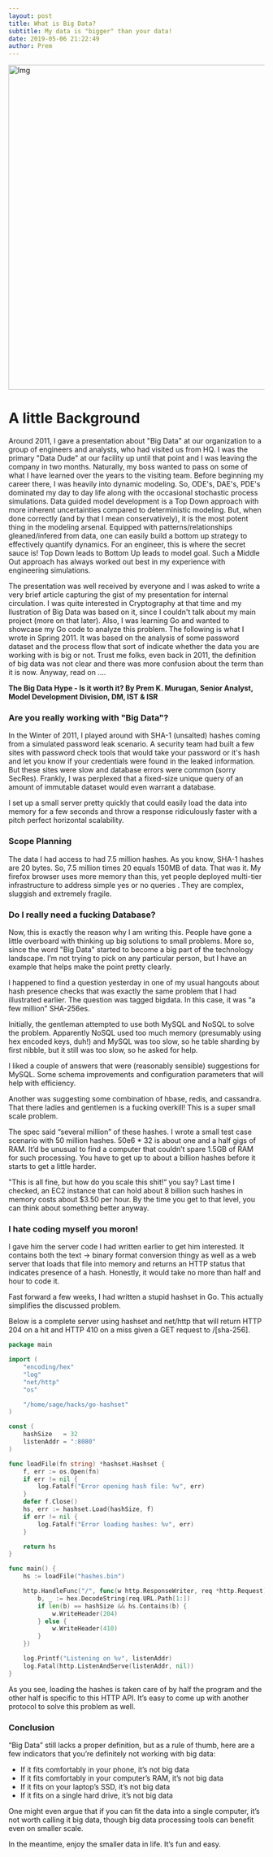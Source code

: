 ```yaml
---
layout: post
title: What is Big Data?
subtitle: My data is "bigger" than your data!
date: 2019-05-06 21:22:49
author: Prem
---
```


<div class="block">
          <left><img src="{{ site.baseurl }}/img/bd2.png" alt="Img" style="width:640px;"/></left>
          </div>
          
# A little Background

Around 2011, I gave a presentation about "Big Data" at our organization to a group of engineers and analysts, who had visited us from HQ. I was the primary "Data Dude" at our facility up until that point and I was leaving the company in two months. Naturally, my boss wanted to pass on some of what I have learned over the years to the visiting team. Before beginning my career there, I was heavily into dynamic modeling. So, ODE's, DAE's, PDE's dominated my day to day life along with the occasional stochastic process simulations. Data guided model development is a Top Down approach with more inherent uncertainties compared to deterministic modeling. But, when done correctly (and by that I mean conservatively), it is the most potent thing in the modeling arsenal. Equipped with patterns/relationships gleaned/infered from data, one can easily build a bottom up strategy to effectively quantify dynamics. For an engineer, this is where the secret sauce is! Top Down leads to Bottom Up leads to model goal. Such a Middle Out approach has always worked out best in my experience with engineering simulations. 

The presentation was well received by everyone and I was asked to write a very brief article capturing the gist of my presentation for internal circulation. I was quite interested in Cryptography at that time and my llustration of Big Data was based on it, since I couldn't talk about my main project (more on that later). Also, I was learning Go and wanted to showcase my Go code to analyze this problem. The following is what I wrote in Spring 2011. It was based on the analysis of some password dataset and the process flow that sort of indicate whether the data you are working with is big or not. Trust me folks, even back in 2011, the definition of big data was not clear and there was more confusion about the term than it is now. Anyway, read on ....

**The Big Data Hype - Is it worth it? By Prem K. Murugan, Senior Analyst, Model Development Division, DM, IST & ISR**

### Are you really working with "Big Data"?

In the Winter of 2011, I played around with SHA-1 (unsalted) hashes coming from a simulated password leak scenario. A security team had built a few sites with password check tools that would take your password or it's hash and let you know if your credentials were found in the leaked information. But these sites were slow and database errors were common (sorry SecRes). Frankly, I was perplexed that a fixed-size unique query of an amount of immutable dataset would even warrant a database.

I set up a small server pretty quickly that could easily load the data into memory for a few seconds and throw a response ridiculously faster with a pitch perfect horizontal scalability.

### Scope Planning

The data I had access to had 7.5 million hashes. As you know, SHA-1 hashes are 20 bytes. So, 7.5 million times 20 equals 150MB of data. That was it. My firefox browser uses more memory than this, yet people deployed multi-tier infrastructure to address simple yes or no queries . They are complex, sluggish and extremely fragile.

### Do I really need a fucking Database?

Now, this is exactly the reason why I am writing this. People have gone a little overboard with thinking up big solutions to small problems. More so, since the word "Big Data" started to become a big part of the technology landscape. I’m not trying to pick on any particular person, but I have an example that helps make the point pretty clearly.

I happened to find a question yesterday in one of my usual hangouts about hash presence checks that was exactly the same problem that I had illustrated earlier. The question was tagged bigdata. In this case, it was “a few million” SHA-256es.

Initially, the gentleman attempted to use both MySQL and NoSQL to solve the problem. Apparently NoSQL used too much memory (presumably using hex encoded keys, duh!) and MySQL was too slow, so he table sharding by first nibble, but it still was too slow, so he asked for help.

I liked a couple of answers that were (reasonably sensible) suggestions for MySQL. Some schema improvements and configuration parameters that will help with efficiency.

Another was suggesting some combination of hbase, redis, and cassandra. That there ladies and gentlemen is a fucking overkill! This is a super small scale problem.

The spec said “several million” of these hashes. I wrote a small test case scenario with 50 million hashes. 50e6 * 32 is about one and a half gigs of RAM. It’d be unusual to find a computer that couldn’t spare 1.5GB of RAM for such processing. You have to get up to about a billion hashes before it starts to get a little harder.

"This is all fine, but how do you scale this shit!“ you say? Last time I checked, an EC2 instance that can hold about 8 billion such hashes in memory costs about $3.50 per hour. By the time you get to that level, you can think about something better anyway.

### I hate coding myself you moron!

I gave him the server code I had written earlier to get him interested. It contains both the text -> binary format conversion thingy as well as a web server that loads that file into memory and returns an HTTP status that indicates presence of a hash. Honestly, it would take no more than half and hour to code it.

Fast forward a few weeks, I had written a stupid hashset in Go. This actually simplifies the discussed problem.

Below is a complete server using hashset and net/http that will return HTTP 204 on a hit and HTTP 410 on a miss given a GET request to /[sha-256].

```go
package main

import (
	"encoding/hex"
	"log"
	"net/http"
	"os"

	"/home/sage/hacks/go-hashset"
)

const (
	hashSize   = 32
	listenAddr = ":8080"
)

func loadFile(fn string) *hashset.Hashset {
	f, err := os.Open(fn)
	if err != nil {
		log.Fatalf("Error opening hash file: %v", err)
	}
	defer f.Close()
	hs, err := hashset.Load(hashSize, f)
	if err != nil {
		log.Fatalf("Error loading hashes: %v", err)
	}

	return hs
}

func main() {
	hs := loadFile("hashes.bin")

	http.HandleFunc("/", func(w http.ResponseWriter, req *http.Request) {
		b, _ := hex.DecodeString(req.URL.Path[1:])
		if len(b) == hashSize && hs.Contains(b) {
			w.WriteHeader(204)
		} else {
			w.WriteHeader(410)
		}
	})

	log.Printf("Listening on %v", listenAddr)
	log.Fatal(http.ListenAndServe(listenAddr, nil))
}
```
As you see, loading the hashes is taken care of by half the program and the other half is specific to this HTTP API. It’s easy to come up with another protocol to solve this problem as well.

### Conclusion

“Big Data” still lacks a proper definition, but as a rule of thumb, here are a few indicators that you’re definitely not working with big data:

* If it fits comfortably in your phone, it’s not big data
* If it fits comfortably in your computer’s RAM, it’s not big data
* If it fits on your laptop’s SSD, it’s not big data
* If it fits on a single hard drive, it’s not big data

One might even argue that if you can fit the data into a single computer, it’s not worth calling it big data, though big data processing tools can benefit even on smaller scale.

In the meantime, enjoy the smaller data in life. It’s fun and easy.
